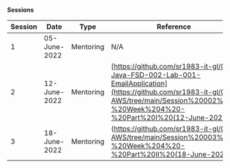 **Sessions**

Session | Date | Type | Reference 
--- | --- | --- | --- 
1 | 05-June-2022 | Mentoring | N/A 
2 | 12-June-2022 | Mentoring | [https://github.com/sr1983-it-gl/GL-Java-FSD-002-Lab-001-EmailApplication](https://github.com/sr1983-it-gl/GL-AWS/tree/main/Session%20002%20-%20Week%204%20-%20Part%20I%20(12-June-2022))
3 | 18-June-2022 | Mentoring | (https://github.com/sr1983-it-gl/GL-AWS/tree/main/Session%20003%20-%20Week%204%20-%20Part%20II%20(18-June-2022)) 
